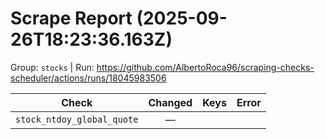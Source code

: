 # Scrape Report (2025-09-26T18:23:36.163Z)

Group: `stocks`  |  Run: https://github.com/AlbertoRoca96/scraping-checks-scheduler/actions/runs/18045983506

| Check | Changed | Keys | Error |
|---|:---:|:--|:--|
| `stock_ntdoy_global_quote` | — |  |  |
